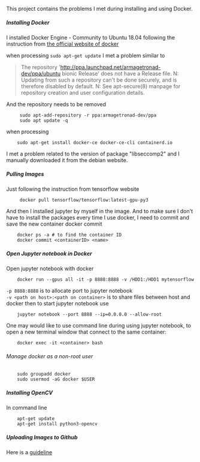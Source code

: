 This project contains the problems I met during installing and using Docker.  

##### Installing Docker

I installed Docker Engine - Community to Ubuntu 18.04 following the instruction from [the official website of docker](https://www.docker.com)

when processing `sudo apt-get update` I met a problem similar to
>The repository 'http://ppa.launchpad.net/armagetronad-dev/ppa/ubuntu bionic Release' does not have a Release file.
N: Updating from such a repository can't be done securely, and is therefore disabled by default.
N: See apt-secure(8) manpage for repository creation and user configuration details.  

And the repository needs to be removed  

		 sudo apt-add-repository -r ppa:armagetronad-dev/ppa  
		 sudo apt update -q


when processing

		sudo apt-get install docker-ce docker-ce-cli containerd.io

I met a problem related to the version of package "libseccomp2" and I manually downloaded it from the debian website.

##### Pulling Images

Just following the instruction from tensorflow website

		 docker pull tensorflow/tensorflow:latest-gpu-py3

And then I installed jupyter by myself in the image. And to make sure I don't have to install the packages every time I use docker, I need to commit and save the new container docker commit

		docker ps -a # to find the container ID
		docker commit <containerID> <name>

##### Open Jupyter notebook in Docker

Open jupyter notebook with docker  

		docker run --gpus all -it -p 8888:8888 -v /HDD1:/HDD1 mytensorflow

`-p 8888:8888` is to allocate port to jupyter notebook  
`-v <path on host>:<path on container>` is to share files between host and docker
then to start jupyter notebook use

		jupyter notebook --port 8888 --ip=0.0.0.0 --allow-root

One may would like to use command line during using jupyter notebook, to open a new terminal window that connect to the same container:

		docker exec -it <container> bash

###### Manage docker as a non-root user

		sudo groupadd docker
		sudo usermod -aG docker $USER



##### Installing OpenCV
In command line  

		apt-get update
		apt-get install python3-opencv

##### Uploading Images to Github
Here is a [guideline](https://help.github.com/en/github/managing-packages-with-github-packages/configuring-docker-for-use-with-github-packages)

